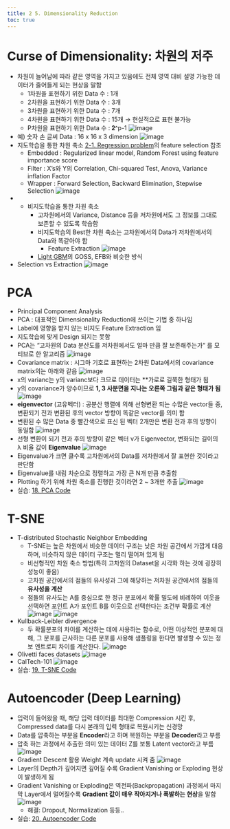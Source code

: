```yaml
---
title: 2 5. Dimensionality Reduction
toc: true
---
```


# Curse of Dimensionality: 차원의 저주
- 차원이 늘어남에 따라 같은 영역을 가지고 있음에도 전체 영역 대비 설명 가능한 데이터가 줄어들게 되는 현상을 말함
	- 1차원을 표현하기 위한 Data 수 : 1개
	- 2차원을 표현하기 위한 Data 수 : 3개
	- 3차원을 표현하기 위한 Data 수 : 7개
	- 4차원을 표현하기 위한 Data 수 : 15개 → 현실적으로 표현 불가능
	- P차원을 표현하기 위한 Data 수 : 𝟐^p-1
	![image](https://github.com/code7ssage/code7ssage.github.io/blob/master/assets/attached%20file/Pasted%20image%2020240111133730.png?raw=true)
- 예) 숫자 손 글씨 Data : 16 x 16 x 3 dimension
	![image](https://github.com/code7ssage/code7ssage.github.io/blob/master/assets/attached%20file/Pasted%20image%2020240111133837.png?raw=true)
- 지도학습을 통한 차원 축소 [2-1. Regression problem](https://code7ssage.github.io/code_file/2-1.-Regression-Problem//)의 feature selection 참조
	- Embedded : Regularized linear model, Random Forest using feature importance score
	- Filter : X’s와 Y의 Correlation, Chi-squared Test, Anova, Variance inflation Factor
	- Wrapper : Forward Selection, Backward Elimination, Stepwise Selection
	![image](https://github.com/code7ssage/code7ssage.github.io/blob/master/assets/attached%20file/Pasted%20image%2020240111134307.png?raw=true)
- - 비지도학습을 통한 차원 축소
	- 고차원에서의 Variance, Distance 등을 저차원에서도 그 정보를 그대로 보존할 수 있도록 학습함
	- 비지도학습의 Best한 차원 축소는 고차원에서의 Data가 저차원에서의 Data와 똑같아야 함
		- Feature Extraction
	![image](https://github.com/code7ssage/code7ssage.github.io/blob/master/assets/attached%20file/Pasted%20image%2020240111134352.png?raw=true)
	- [Light GBM](https://code7ssage.github.io/key_terms/Light-GBM//)의 GOSS, EFB와 비슷한 방식
- Selection vs Extraction
	![image](https://github.com/code7ssage/code7ssage.github.io/blob/master/assets/attached%20file/Pasted%20image%2020240111134925.png?raw=true)
# PCA
- Principal Component Analysis
- PCA : 대표적인 Dimensionality Reduction에 쓰이는 기법 중 하나임 
- Label에 영향을 받지 않는 비지도 Feature Extraction 임 
- 지도학습에 맞게 Design 되지는 못함
- PCA는 “고차원의 Data 분산도를 저차원에서도 얼마 만큼 잘 보존해주는가“ 를 모티브로 한 알고리즘
	![image](https://github.com/code7ssage/code7ssage.github.io/blob/master/assets/attached%20file/Pasted%20image%2020240111135106.png?raw=true)
- Covariance matrix : 시그마 기호로 표현하는 2차원 Data에서의 covariance matrix의는 아래와 같음
	![image](https://github.com/code7ssage/code7ssage.github.io/blob/master/assets/attached%20file/Pasted%20image%2020240111135601.png?raw=true)
- x의 varianc는 y의 varianc보다 크므로 데이터는 **가로로 길쭉한 형태가 됨 
- y의 covariance가 양수이므로 **1, 3 사분면을 지나는 오른쪽 그림과 같은 형태가 됨**
	![image](https://github.com/code7ssage/code7ssage.github.io/blob/master/assets/attached%20file/Pasted%20image%2020240111135710.png?raw=true)
- **eigenvector** (고유벡터) : 공분산 행렬에 의해 선형변환 되는 수많은 vector들 중, 변환되기 전과 변환된 후의 vector 방향이 똑같은 vector를 의미 함 
- 변환된 수 많은 Data 중 빨간색으로 표신 된 벡터 2개만은 변환 전과 후의 방향이 동일함
	![image](https://github.com/code7ssage/code7ssage.github.io/blob/master/assets/attached%20file/Pasted%20image%2020240111135826.png?raw=true)
- 선형 변환이 되기 전과 후의 방향이 같은 벡터 v가 Eigenvector, 변화되는 길이의 λ 비율 값이  **Eigenvalue**
	![image](https://github.com/code7ssage/code7ssage.github.io/blob/master/assets/attached%20file/Pasted%20image%2020240111135936.png?raw=true)
- Eigenvalue가 크면 클수록 고차원에서의 Data를 저차원에서 잘 표현한 것이라고 판단함 
- Eigenvalue를 내림 차순으로 정렬하고 가장 큰 N개 만큼 추출함 
- Plotting 하기 위해 차원 축소를 진행한 것이라면 2 ~ 3개만 추출
	![image](https://github.com/code7ssage/code7ssage.github.io/blob/master/assets/attached%20file/Pasted%20image%2020240111140024.png?raw=true)
- 실습: [18. PCA Code](https://code7ssage.github.io/code_file/18.-PCA-Code//)
# T-SNE
- T-distributed Stochastic Neighbor Embedding
	- T-SNE는 높은 차원에서 비슷한 데이터 구조는 낮은 차원 공간에서 가깝게 대응하며, 비슷하지 않은 데이터 구조는 멀리 떨어져 있게 됨
	- 비선형적인 차원 축소 방법(특히 고차원의 Dataset을 시각화 하는 것에 굉장히 성능이 좋음)
	- 고차원 공간에서의 점들의 유사성과 그에 해당하는 저차원 공간에서의 점들의 **유사성을 계산**
	- 점들의 유사도는 A를 중심으로 한 정규 분포에서 확률 밀도에 비례하여 이웃을 선택하면 포인트 A가 포인트 B를 이웃으로 선택한다는 조건부 확률로 계산
	![image](https://github.com/code7ssage/code7ssage.github.io/blob/master/assets/attached%20file/Pasted%20image%2020240111140242.png?raw=true)
	![image](https://github.com/code7ssage/code7ssage.github.io/blob/master/assets/attached%20file/Pasted%20image%2020240111140327.png?raw=true)
- Kullback-Leibler divergence
	- 두 확률분포의 차이를 계산하는 데에 사용하는 함수로, 어떤 이상적인 분포에 대해, 그 분포를 근사하는 다른 분포를 사용해 샘플링을 한다면 발생할 수 있는 정보 엔트로피 차이를 계산한다.
	![image](https://github.com/code7ssage/code7ssage.github.io/blob/master/assets/attached%20file/Pasted%20image%2020240111140415.png?raw=true)
- Olivetti faces datasets
	![image](https://github.com/code7ssage/code7ssage.github.io/blob/master/assets/attached%20file/Pasted%20image%2020240111140451.png?raw=true)
- CalTech-101
	![image](https://github.com/code7ssage/code7ssage.github.io/blob/master/assets/attached%20file/Pasted%20image%2020240111140513.png?raw=true)
- 실습: [19. T-SNE Code](https://code7ssage.github.io/code_file/19.-T-SNE-Code//)
# Autoencoder (Deep Learning)
- 입력이 들어왔을 때, 해당 입력 데이터를 최대한 Compression 시킨 후, Compressed data를 다시 본래의 입력 형태로 복원시키는 신경망 
- Data를 압축하는 부분을 **Encoder**라고 하며 복원하는 부분을 **Decoder**라고 부름 
- 압축 하는 과정에서 추출한 의미 있는 데이터 Z를 보통 Latent vector라고 부름
	![image](https://github.com/code7ssage/code7ssage.github.io/blob/master/assets/attached%20file/Pasted%20image%2020240111140739.png?raw=true)
- Gradient Descent 활용 Weight 계속 update 시켜 줌
	![image](https://github.com/code7ssage/code7ssage.github.io/blob/master/assets/attached%20file/Pasted%20image%2020240111140834.png?raw=true)
- Layer의 Depth가 깊어지면 깊어질 수록 Gradient Vanishing or Exploding 현상이 발생하게 됨 
- Gradient Vanishing or Exploding은 역전파(Backpropagation) 과정에서 마지막 Layer에서 멀어질수록 **Gradient 값이 매우 작아지거나 폭발하는 현상**을 말함
	![image](https://github.com/code7ssage/code7ssage.github.io/blob/master/assets/attached%20file/Pasted%20image%2020240111140934.png?raw=true)
	- 해결: Dropout, Normalization 등등..
- 실습: [20. Autoencoder Code](https://code7ssage.github.io/code_file/20.-Autoencoder-Code//)